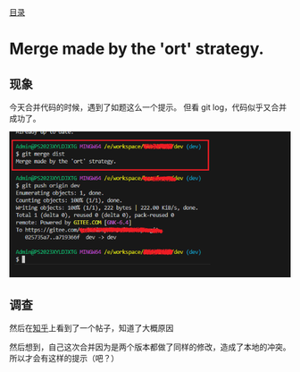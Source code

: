 [目录](./)
# Merge made by the 'ort' strategy.

## 现象

今天合并代码的时候，遇到了如题这么一个提示。 
但看 git log，代码似乎又合并成功了。

![](./merge_made_by_the_ort_strategy.png)

## 调查

然后在[知乎](https://www.zhihu.com/question/518192414)上看到了一个帖子，知道了大概原因

然后想到，自己这次合并因为是两个版本都做了同样的修改，造成了本地的冲突。  
所以才会有这样的提示（吧？）